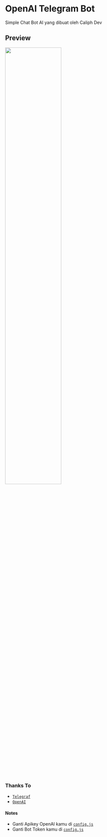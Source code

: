 # OpenAI Telegram Bot
Simple Chat Bot AI yang dibuat oleh Caliph Dev

## Preview
<a href="//t.me/openai_robot"><img width="60%" src="https://filezone.my.id/file/5l9tqq426hg9k7zzqlft.png" /></a>

### Thanks To
* [`Telegraf`](https://telegraf.js.org)
* [`OpenAI`](https://openai.com)

#### Notes
* Ganti Apikey OpenAI kamu di [`config.js`](config.js)
* Ganti Bot Token kamu di [`config.js`](config.js)
